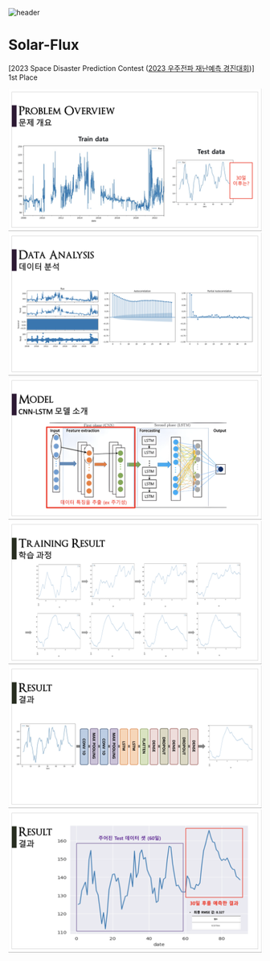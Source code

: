 ![header](https://capsule-render.vercel.app/api?type=venom&color=auto&height=200&section=header&text=2023%20Space%20Disaster%20Prediction%20Contest&fontSize=35)

# Solar-Flux
[2023 Space Disaster Prediction Contest ([2023 우주전파 재난예측 경진대회](https://spaceweather.rra.go.kr/aicontest/main.do))] 1st Place

<img src="https://github.com/teamROBI/Solar-Flux/blob/main/image/problem overview.png?raw=true" width="600px">  
<img src="https://github.com/teamROBI/Solar-Flux/blob/main/image/data analysis.png?raw=true" width="600px">  
<img src="https://github.com/teamROBI/Solar-Flux/blob/main/image/model structure.png?raw=true" width="600px">  
<img src="https://github.com/teamROBI/Solar-Flux/blob/main/image/training result.png?raw=true" width="600px">  
<img src="https://github.com/teamROBI/Solar-Flux/blob/main/image/result.png?raw=true" width="600px">  
<img src="https://github.com/teamROBI/Solar-Flux/blob/main/image/result2.png?raw=true" width="600px">  
 
